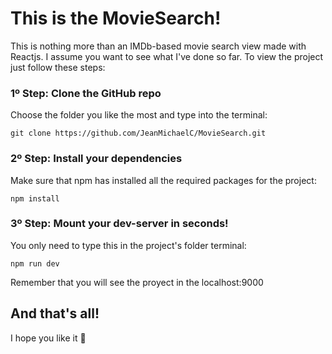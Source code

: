 # This is the MovieSearch!
This is nothing more than an IMDb-based movie search view made with Reactjs.
I assume you want to see what I've done so far. To view the project just follow these steps: 

### 1º Step: Clone the GitHub repo
Choose the folder you like the most and type into the terminal: 
```
git clone https://github.com/JeanMichaelC/MovieSearch.git
```
### 2º Step: Install your dependencies
Make sure that npm has installed all the required packages for the project:
```
npm install
```
### 3º Step: Mount your  dev-server in seconds!
You only need to type this in the project's folder terminal: 
```
npm run dev
```
Remember that you will see the proyect in the localhost:9000

## And that's all!
I hope you like it 👋